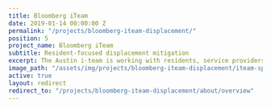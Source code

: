 ```yaml
---
title: Bloomberg iTeam
date: 2019-01-14 00:00:00 Z
permalink: "/projects/bloomberg-iteam-displacement/"
position: 5
project_name: Bloomberg iTeam
subtitle: Resident-focused displacement mitigation
excerpt: The Austin i-team is working with residents, service providers, and City departments to reduce displacement pressure in gentrifying neighborhoods.
image_path: "/assets/img/projects/bloomberg-iteam-displacement/iteam-sprint1.png"
active: true
layout: redirect
redirect_to: "/projects/bloomberg-iteam-displacement/about/overview"
---
```

